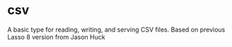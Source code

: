 csv
===

A basic type for reading, writing, and serving CSV files. Based on previous Lasso 8 version from Jason Huck
